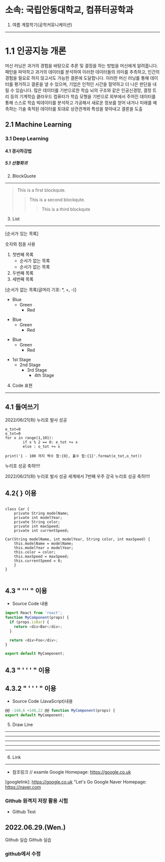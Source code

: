 소속: 국립안동대학교, 컴퓨터공학과
========================

1. 여름 계절학기(공학커뮤니케이션)
--------------------------------------

# 1.1 인공지능 개론
머신 러닝은 과거의 경험을 바탕으로 추론 및 결정을 하는 방법을 머신에게 알려줍니다. 패턴을 파악하고 과거의 데이터를 분석하여 이러한 데이터들의 의미를 추측하고, 인간의 경험을 필요로 하지 않고서도 가능한 결론에 도달합니다. 이러한 머신 러닝를 통해 데이터를 평가하고 결론을 낼 수 있으며, 기업은 인적인 시간을 절약하고 더 나은 판단을 내릴 수 있습니다. 많은 데이터를 기반으로한 학습 뇌의 구조와 같은 인공신경망, 결정 트리 등의 기계학습 클라우드 컴퓨터가 학습 모형을 기반으로 외부에서 주어진 데이터를 통해 스스로 학습 빅데이터를 분석하고 가공해서 새로운 정보를 얻어 내거나 미래를 예측하는 기술 축적된 데이터를 토대로 상관관계와 특성을 찾아내고 결론을 도출
## 2.1 Machine Learning
### 3.1 Deep Learning
#### 4.1 경사하강법
##### 5.1 선형회귀



2. BlockQuote
--------------------------------------
> This is a first blockqute.
> > This is a second blockqute.
> > > This is a third blockqute



3. List
--------------------------------------
[순서가 있는 목록]

숫자와 점을 사용

1. 첫번째 목록
	- 순서가 없는 목록
	- 순서가 없는 목록
1. 두번째 목록
1. 세번째 목록

[순서가 없는 목록(글머리 기호: *, +, -)]

* Blue
  * Green
    * Red

+ Blue
  + Green
    + Red

- Blue
  - Green
    - Red


* 1st Stage
  - 2nd Stage
    + 3rd Stage
      + 4th Stage

4. Code 표현
--------------------------------------
## 4.1 들여쓰기
2022/06/21(화) 누리호 발사 성공

	e_tot=0
	o_tot=0
	for x in range(1,101):
    		if x % 2 == 0: e_tot += x
    		else : o_tot += x

	print('1 - 100 까지 짝수 합:{0}, 홀수 합:{1}'.format(e_tot,o_tot))

누리호 성공 축하!!!! 	


2022/06/21(화) 누리호 발사 성공
	세계에서 7번째 우주 강국
누리호 성공 축하!!!! 

## 4.2{ } 이용
<pre>
<code>
class Car {
	private String modelName;
	private int modelYear;
	private String color;
	private int maxSpeed;
	private int currentSpeed;

Car(String modelName, int modelYear, String color, int maxSpeed) {
	this.modelName = modelName;
	this.modelYear = modelYear;
	this.color = color;
	this.maxSpeed = maxSpeed;
	this.currentSpeed = 0;
	}
}
</code>
</pre>

## 4.3 " ''' " 이용
+ Source Code 내용  

``` js
import React from 'react';
function MyComponent(props) {
  if (props.isBar) {
    return <div>Bar</div>;
  }

  return <div>Foo</div>;
}

export default MyComponent;
```

## 4.3 " ' ' ' " 이용
## 4.3.2 " ' ' ' " 이용
+ Source Code (JavaScript)내용 

```js
@@ -148,6 +148,22 @@ function MyComponent(props) {
export default MyComponent;
```

5. Draw Line
---------------

* * *
-----

*****
-----

6. Link
---------------
* 참조링크
// examle
Google Homepage: https://google.co.uk 

[googlelink]: https://google.co.uk "Let's Go Google
Naver Homepage: <https://naver.com>


### Github 원격지 저장 활용 시험
* Github Test
## 2022.06.29.(Wen.)
Github 실습
Github 실습
### github에서 수정
